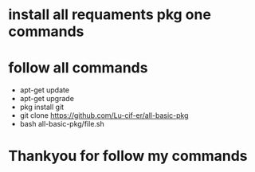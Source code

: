  # install all requaments pkg one commands
 # follow all commands
 * apt-get update 
 * apt-get upgrade
 * pkg install git
 * git clone https://github.com/Lu-cif-er/all-basic-pkg 
 * bash all-basic-pkg/file.sh
 # Thankyou for follow my commands



